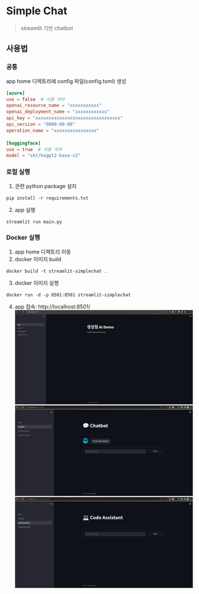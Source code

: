 # Simple Chat

> streamlit 기반 chatbot

## 사용법
### 공통

app home 디렉토리에 config 파일(config.toml) 생성

```toml
[azure]
use = false  # 사용 여부
openai_resource_name = "xxxxxxxxxxx"
openai_deployment_name = "xxxxxxxxxxxx"
api_key = "xxxxxxxxxxxxxxxxxxxxxxxxxxxxxxxx"
api_version = "0000-00-00"
operation_name = "xxxxxxxxxxxxxxxx"

[huggingface]
use = true  # 사용 여부
model = "skt/kogpt2-base-v2"
```

### 로컬 실행

1. 관련 python package 설치
```shell
pip install -r requirements.txt
```

2. app 실행
```shell
streamlit run main.py
```

### Docker 실행

1. app home 디렉토리 이동
2. docker 이미지 build
```shell
docker build -t streamlit-simplechat .
```
3. docker 이미지 실행
```shell
docker run -d -p 8501:8501 streamlit-simplechat
```
4. app 접속: http://localhost:8501/
![screenshot](docs/screenshot.png)
![screenshot1](docs/screenshot_1.png)
![screenshot2](docs/screenshot_2.png)
